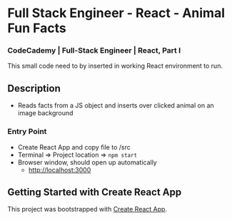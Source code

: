 # Full Stack Engineer - React - Animal Fun Facts
### CodeCademy | Full-Stack Engineer | React, Part I
This small code need to by inserted in working React environment to run.
## Description
* Reads facts from a JS object and inserts over clicked animal on an image background
### Entry Point
* Create React App and copy file to /src
* Terminal => Project location => `npm start`
* Browser window, should open up automatically
  * [http://localhost:3000](http://localhost:3000)
## Getting Started with Create React App
This project was bootstrapped with [Create React App](https://github.com/facebook/create-react-app).
